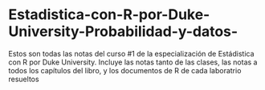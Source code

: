 # Estadistica-con-R-por-Duke-University-Probabilidad-y-datos-

Estos son todas las notas del curso #1 de la especialización de Estádistica con R por Duke University. Incluye las notas tanto de las clases, las notas a todos los capítulos del libro, y los documentos de R de cada laboratrio resueltos
